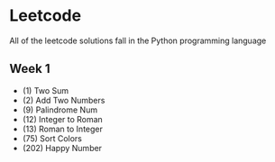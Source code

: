 # Leetcode

All of the leetcode solutions fall in the Python programming language

## Week 1
- (1) Two Sum
- (2) Add Two Numbers
- (9) Palindrome Num
- (12) Integer to Roman
- (13) Roman to Integer
- (75) Sort Colors
- (202) Happy Number